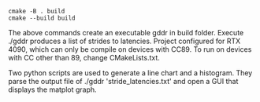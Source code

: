 ```
cmake -B . build
cmake --build build
```

The above commands create an executable gddr in build folder.
Execute ./gddr produces a list of strides to latencies.
Project configured for RTX 4090, which can only be compile on devices with CC89. To run on devices with CC other than 89, change CMakeLists.txt.

Two python scripts are used to generate a line chart and a histogram. They parse the output file of ./gddr 'stride_latencies.txt' and open a GUI that displays the matplot graph.
